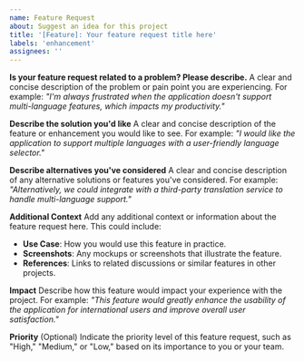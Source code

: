 ```yaml
---
name: Feature Request
about: Suggest an idea for this project
title: '[Feature]: Your feature request title here'
labels: 'enhancement'
assignees: ''
---
```


**Is your feature request related to a problem? Please describe.**
A clear and concise description of the problem or pain point you are experiencing. For example: _"I'm always frustrated when the application doesn't support multi-language features, which impacts my productivity."_

**Describe the solution you'd like**
A clear and concise description of the feature or enhancement you would like to see. For example: _"I would like the application to support multiple languages with a user-friendly language selector."_

**Describe alternatives you've considered**
A clear and concise description of any alternative solutions or features you've considered. For example: _"Alternatively, we could integrate with a third-party translation service to handle multi-language support."_

**Additional Context**
Add any additional context or information about the feature request here. This could include:

- **Use Case**: How you would use this feature in practice.
- **Screenshots**: Any mockups or screenshots that illustrate the feature.
- **References**: Links to related discussions or similar features in other projects.

**Impact**
Describe how this feature would impact your experience with the project. For example: _"This feature would greatly enhance the usability of the application for international users and improve overall user satisfaction."_

**Priority**
(Optional) Indicate the priority level of this feature request, such as "High," "Medium," or "Low," based on its importance to you or your team.

